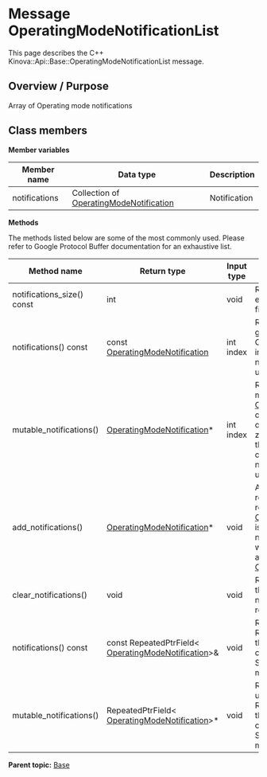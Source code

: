 # Message OperatingModeNotificationList

This page describes the C++ Kinova::Api::Base::OperatingModeNotificationList message.

## Overview / Purpose

Array of Operating mode notifications

## Class members

 **Member variables** 

|Member name|Data type|Description|
|-----------|---------|-----------|
|notifications|Collection of [OperatingModeNotification](msg_Base_OperatingModeNotification.md#)|Notification|

 **Methods** 

The methods listed below are some of the most commonly used. Please refer to Google Protocol Buffer documentation for an exhaustive list.

|Method name|Return type|Input type|Description|
|-----------|-----------|----------|-----------|
|notifications\_size\(\) const|int|void|Returns the number of elements currently in the field.|
|notifications\(\) const|const [OperatingModeNotification](msg_Base_OperatingModeNotification.md#)|int index|Returns the element at the given zero-based index. Calling this method with index outside of \[0, notifications\_size\(\)\) yields undefined behavior.|
|mutable\_notifications\(\)| [OperatingModeNotification](msg_Base_OperatingModeNotification.md#)\*|int index|Returns a pointer to the mutable [OperatingModeNotification](msg_Base_OperatingModeNotification.md#) object that stores the value of the element at the given zero-based index. Calling this method with index outside of \[0, notifications\_size\(\)\) yields undefined behavior.|
|add\_notifications\(\)| [OperatingModeNotification](msg_Base_OperatingModeNotification.md#)\*|void|Adds a new element and returns a pointer to it. The returned [OperatingModeNotification](msg_Base_OperatingModeNotification.md#) is mutable and will have none of its fields set \(i.e. it will be identical to a newly-allocated [OperatingModeNotification](msg_Base_OperatingModeNotification.md#)\).|
|clear\_notifications\(\)|void|void|Removes all elements from the field. After calling this, notifications\_size\(\) will return zero.|
|notifications\(\) const|const RepeatedPtrField< [OperatingModeNotification](msg_Base_OperatingModeNotification.md#)\>&|void|Returns the underlying RepeatedPtrField that stores the field's elements. This container class provides STL-like iterators and other methods.|
|mutable\_notifications\(\)|RepeatedPtrField< [OperatingModeNotification](msg_Base_OperatingModeNotification.md#)\>\*|void|Returns a pointer to the underlying mutable RepeatedPtrField that stores the field's elements. This container class provides STL-like iterators and other methods.|

**Parent topic:** [Base](../references/summary_Base.md)

